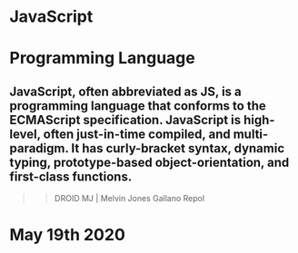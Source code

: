 # JavaScript

# Programming Language

## JavaScript, often abbreviated as JS, is a programming language that conforms to the ECMAScript specification. JavaScript is high-level, often just-in-time compiled, and multi-paradigm. It has curly-bracket syntax, dynamic typing, prototype-based object-orientation, and first-class functions.

>> DROID MJ | Melvin Jones Gallano Repol

# May 19th 2020
